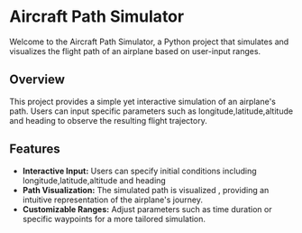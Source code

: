 # Aircraft Path Simulator

Welcome to the Aircraft Path Simulator, a Python project that simulates and visualizes the flight path of an airplane based on user-input ranges.

## Overview

This project provides a simple yet interactive simulation of an airplane's path. Users can input specific parameters such as longitude,latitude,altitude and heading to observe the resulting flight trajectory.

## Features

- **Interactive Input:** Users can specify initial conditions including longitude,latitude,altitude and heading 
- **Path Visualization:** The simulated path is visualized , providing an intuitive representation of the airplane's journey.
- **Customizable Ranges:** Adjust parameters such as time duration or specific waypoints for a more tailored simulation.
